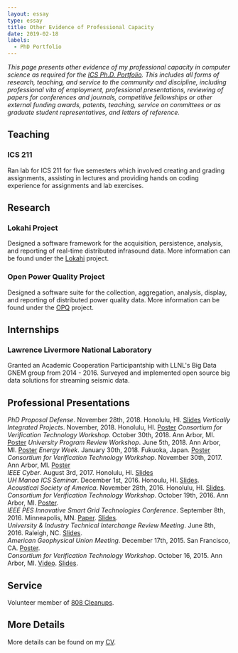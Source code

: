 ```yaml
---
layout: essay    
type: essay    
title: Other Evidence of Professional Capacity  
date: 2019-02-18 
labels:  
  - PhD Portfolio
---
```


*This page presents other evidence of my professional capacity in computer science as required for the [ICS Ph.D. Portfolio](http://www.ics.hawaii.edu/academics/graduate-degree-programs/ph-d-in-ics/#phd-portfolio). This includes all forms of research, teaching, and service to the community and discipline, including professional vita of employment, professional presentations, reviewing of papers for conferences and journals, competitive fellowships or other external funding awards, patents, teaching, service on committees or as graduate student representatives, and letters of reference.*

## Teaching

### ICS 211

Ran lab for ICS 211 for five semesters which involved creating and grading assignments, assisting in lectures and
providing hands on coding experience for assignments and lab exercises.

## Research

### Lokahi Project

Designed a software framework for the acquisition, persistence, analysis, and reporting of real-time distributed
infrasound data. More information can be found under the [Lokahi](https://redvox.io) project.

### Open Power Quality Project

Designed a software suite for the collection, aggregation, analysis, display, and reporting of distributed power quality
data. More information can be found under the [OPQ](http://openpowerquality.org/) project.

## Internships

### Lawrence Livermore National Laboratory
Granted an Academic Cooperation Participantship with LLNL's Big Data GNEM group from 2014 - 2016. Surveyed and implemented open source big data solutions for streaming seismic data.

## Professional Presentations
_PhD Proposal Defense_. November 28th, 2018. Honolulu, HI. [Slides](https://drive.google.com/file/d/1O8rSU3m65IkswpTRg0G17Y2QjYryHlVo/view?usp=sharing)
_Vertically Integrated Projects_. November, 2018. Honolulu, HI. [Poster](https://drive.google.com/file/d/1-wcW_hGnogIc8g317qJ9Yp4dFzwCkONN/view?usp=sharing)
_Consortium for Verification Technology Workshop_. October 30th, 2018. Ann Arbor, MI. [Poster](https://drive.google.com/file/d/1n4aTqpQD-Ozm1-aJK-k3ERu1F7yZSmFb/view?usp=sharing)
_University Program Review Workshop_. June 5th, 2018. Ann Arbor, MI. [Poster](https://drive.google.com/file/d/1IjbhH0IAHQM-yR6j04dhCQDk2HgF5vqo/view?usp=sharing)
_Energy Week_. January 30th, 2018. Fukuoka, Japan. [Poster](https://github.com/openpowerquality/energy-week-2018/blob/master/energy-week-2018.pdf)  
_Consortium for Verification Technology Workshop._ November 30th, 2017. Ann Arbor, MI. [Poster](https://drive.google.com/open?id=148Jmu6m18ersi3jgBXOdF4rXBapwXLBA)  
_IEEE Cyber_. August 3rd, 2017. Honolulu, HI. [Slides](https://github.com/openpowerquality/ieee-cyber-2017/blob/master/paper-presentation/ieee-cyber-2017.pdf)  
_UH Manoa ICS Seminar_. December 1st, 2016. Honoulu, HI. [Slides](https://drive.google.com/open?id=0B-3SxTAoDyaWUmc5S0NleDJsQ2c).  
_Acoustical Society of America_. November 28th, 2016. Honolulu, HI. [Slides](https://drive.google.com/open?id=0B-3SxTAoDyaWbXpDZWFNdG1aQnc).  
_Consortium for Verification Technology Workshop_. October 19th, 2016. Ann Arbor, MI. [Poster](https://drive.google.com/open?id=0B-3SxTAoDyaWMUc5enYxUk5ad2M).  
_IEEE PES Innovative Smart Grid Technologies Conference_. September 8th, 2016. Minneapolis, MN. [Paper](https://github.com/openpowerquality/isgt2016/raw/master/opqVis.pdf). [Slides](https://github.com/openpowerquality/isgt2016/raw/master/paper-presentation/ISGT_2016.pdf).    
_University & Industry Technical Interchange Review Meeting_. June 8th, 2016. Raleigh, NC. [Slides](https://drive.google.com/open?id=0B-3SxTAoDyaWRGgtMEtoenJIeXc).  
_American Geophysical Union Meeting_. December 17th, 2015. San Francisco, CA. [Poster](https://drive.google.com/file/d/0B-3SxTAoDyaWMFJ1S2hELTJXbVU/view?usp=sharing).  
_Consortium for Verification Technology Workshop_. October 16, 2015. Ann Arbor, MI. [Video](https://www.youtube.com/watch?v=RPCLkZnU6Vg). [Slides](https://cvt.engin.umich.edu/wp-content/uploads/sites/173/2015/09/10.16-14.10-TA6-Anthony_Christe.pdf).  


## Service

Volunteer member of [808 Cleanups](https://www.google.com/url?sa=t&rct=j&q=&esrc=s&source=web&cd=1&cad=rja&uact=8&ved=0ahUKEwiFkozYzsDPAhVBVWMKHcEJA9MQFggeMAA&url=https%3A%2F%2Fwww.808cleanups.org%2F&usg=AFQjCNGMsqF7u54C_ivrSyY0-Tfnoob41g&sig2=cLihiJj1n0NnHBJXYxw23A).

## More Details

More details can be found on my [CV](https://anthonyjchriste.github.io/bio/).
